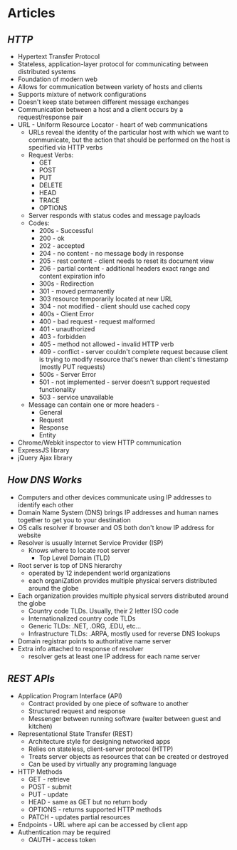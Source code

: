 # Articles

## *HTTP*

* Hypertext Transfer Protocol
* Stateless, application-layer protocol for communicating between distributed systems
* Foundation of modern web
* Allows for communication between variety of hosts and clients
* Supports mixture of network configurations
* Doesn't keep state between different message exchanges
* Communication between a host and a client occurs by a request/response pair
* URL - Uniform Resource Locator - heart of web communications
  * URLs reveal the identity of the particular host with which we want to communicate, but the action that should be performed on the host is specified via HTTP verbs
  * Request Verbs:
    * GET
    * POST
    * PUT
    * DELETE
    * HEAD
    * TRACE
    * OPTIONS
  * Server responds with status codes and message payloads
  * Codes:
    * 200s - Successful
    * 200 - ok
    * 202 - accepted
    * 204 - no content - no message body in response
    * 205 - rest content - client needs to reset its document view
    * 206 - partial content - additional headers exact range and content expiration info
    * 300s - Redirection
    * 301 - moved permanently
    * 303 resource temporarily located at new URL
    * 304 - not modified - client should use cached copy
    * 400s - Client Error
    * 400 - bad request - request malformed
    * 401 - unauthorized
    * 403 - forbidden
    * 405 - method not allowed - invalid HTTP verb
    * 409 - conflict - server couldn't complete request because client is trying to modify resource that's newer than client's timestamp (mostly PUT requests)
    * 500s - Server Error
    * 501 - not implemented - server doesn't support requested functionality
    * 503 - service unavailable
  * Message can contain one or more headers - 
    * General
    * Request
    * Response
    * Entity
* Chrome/Webkit inspector to view HTTP communication
* ExpressJS library 
* jQuery Ajax library


## *How DNS Works*

* Computers and other devices communicate using IP addresses to identify each other
* Domain Name System (DNS) brings IP addresses and human names together to get you to your destination
* OS calls resolver if browser and OS both don't know IP address for website
* Resolver is usually Internet Service Provider (ISP) 
  * Knows where to locate root server
    * Top Level Domain (TLD)
* Root server is top of DNS hierarchy
  * operated by 12 independent world organizations
  * each organiZation provides multiple physical servers distributed around the globe
* Each organization provides multiple physical servers distributed around the globe  
  * Country code TLDs. Usually, their 2 letter ISO code
  * Internationalized country code TLDs
  * Generic TLDs: .NET, .ORG, .EDU, etc... 
  * Infrastructure TLDs: .ARPA, mostly used for reverse DNS lookups
* Domain registrar points to authoritative name server
* Extra info attached to response of resolver
  * resolver gets at least one IP address for each name server


## *REST APIs*

* Application Program Interface (API)
  * Contract provided by one piece of software to another
  * Structured request and response
  * Messenger between running software (waiter between guest and kitchen)
* Representational State Transfer (REST)
  * Architecture style for designing networked apps
  * Relies on stateless, client-server protocol (HTTP)
  * Treats server objects as resources that can be created or destroyed
  * Can be used by virtually any programing language
* HTTP Methods
  * GET - retrieve
  * POST - submit
  * PUT - update
  * HEAD - same as GET but no return body
  * OPTIONS - returns supported HTTP methods
  * PATCH - updates partial resources
* Endpoints - URL where api can be accessed by client app
* Authentication may be required
  * OAUTH - access token